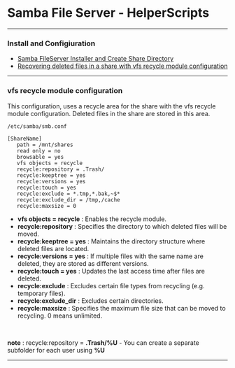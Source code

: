 # Samba File Server - HelperScripts
---

### Install and Configiuration
- [Samba FileServer Installer and Create Share Directory](https://github.com/eesmer/DocAndTools/blob/main/SambaFileServer/scripts/samba-fileserver-installer.sh)
- [Recovering deleted files in a share with vfs recycle module configuration](#vfs-recycle-module-configuration)

---

### vfs recycle module configuration
This configuration, uses a recycle area for the share with the vfs recycle module configuration.
Deleted files in the share are stored in this area. <br>
```
/etc/samba/smb.conf
```
```
[ShareName]
   path = /mnt/shares
   read only = no
   browsable = yes
   vfs objects = recycle
   recycle:repository = .Trash/
   recycle:keeptree = yes
   recycle:versions = yes
   recycle:touch = yes
   recycle:exclude = *.tmp,*.bak,~$*
   recycle:exclude_dir = /tmp,/cache
   recycle:maxsize = 0
```

- **vfs objects = recycle**  : Enables the recycle module.
- **recycle:repository**     : Specifies the directory to which deleted files will be moved.
- **recycle:keeptree = yes** : Maintains the directory structure where deleted files are located.
- **recycle:versions = yes** : If multiple files with the same name are deleted, they are stored as different versions.
- **recycle:touch = yes**    : Updates the last access time after files are deleted.
- **recycle:exclude**        : Excludes certain file types from recycling (e.g. temporary files).
- **recycle:exclude_dir**    : Excludes certain directories.
- **recycle:maxsize**        : Specifies the maximum file size that can be moved to recycling. 0 means unlimited.

<br>

**note**                   : recycle:repository = **.Trash/%U** - You can create a separate subfolder for each user using **%U**

---
